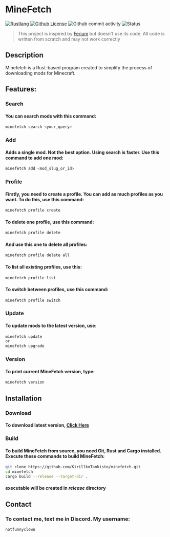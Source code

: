 # MineFetch
[![Rustlang](https://img.shields.io/static/v1?label=Made%20with&message=Rust&logo=rust&labelColor=e82833&color=b11522)](https://www.rust-lang.org)
[![Github License](https://img.shields.io/github/license/KirillkoTankisto/minefetch?logo=mdBook)](https://github.com/KirillkoTankisto/minefetch/blob/main/LICENSE)
![Github commit activity](https://img.shields.io/github/commit-activity/t/KirillkoTankisto/minefetch)
![Status](https://img.shields.io/badge/development_status-alpha-purple?logo=GitHub)

> This project is inspired by [Ferium](https://github.com/gorilla-devs/ferium) but doesn't use its code. All code is written from scratch and may not work correctly
## Description
Minefetch is a Rust-based program created to simplify the process of downloading mods for Minecraft.
## Features:
### Search
#### You can search mods with this command:
```sh
minefetch search <your_query>
```
### Add
#### Adds a single mod. Not the best option. Using search is faster. Use this command to add one mod:
```sh
minefetch add <mod_slug_or_id>
```
### Profile
#### Firstly, you need to create a profile. You can add as much profiles as you want. To do this, use this command:
``` sh
minefetch profile create
```
#### To delete one profile, use this command:
``` sh
minefetch profile delete
```
#### And use this one to delete all profiles:
``` sh
minefetch profile delete all
```
#### To list all existing profiles, use this:
``` sh
minefetch profile list
```
#### To switch between profiles, use this command:
``` sh
minefetch profile switch
```
### Update
#### To update mods to the latest version, use:
``` sh
minefetch update
or
minefetch upgrade
```
### Version
#### To print current MineFetch version, type:
``` sh
minefetch version
```
## Installation
### Download
#### To download latest version, [Click Here](https://github.com/KirillkoTankisto/minefetch/releases/latest/download/minefetch)
### Build
#### To build MineFetch from source, you need Git, Rust and Cargo installed. Execute these commands to build MineFetch:
``` sh
git clone https://github.com/KirillkoTankisto/minefetch.git
cd minefetch
cargo build --release --target-dir .
```
#### executable will be created in *release* directory
## Contact
### To contact me, text me in Discord. My username:
```
notfunnyclown
```

